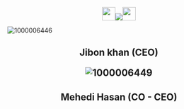 <p align="center"> <img src="https://media.giphy.com/media/iY8CRBdQXODJSCERIr/giphy.gif" width="30px"><img src="https://img.shields.io/badge/Cyber-protection---yellowgreen" /><img src="https://media.giphy.com/media/iY8CRBdQXODJSCERIr/giphy.gif" width="30px"> </p>

<p align="center">
  
![1000006446](https://github.com/cp-info/Cp-info.github.io/assets/158504182/7f469482-7f44-4e9c-bdf4-cf85b1c99009)

<h2 align="center">Jibon khan (CEO)

<p align="center">

![1000006449](https://github.com/cp-info/Cp-info.github.io/assets/158504182/1b581cac-6b7f-4b45-a9b5-8291c4c51c5f)

<h2 align="center"> Mehedi Hasan (CO - CEO)



